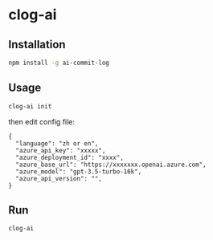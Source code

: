 # clog-ai

## Installation

```bash
npm install -g ai-commit-log
```

## Usage

```bash
clog-ai init
```

then edit config file:

```
{
  "language": "zh or en",
  "azure_api_key": "xxxxx",
  "azure_deployment_id": "xxxx",
  "azure_base_url": "https://xxxxxxx.openai.azure.com",
  "azure_model": "gpt-3.5-turbo-16k",
  "azure_api_version": "",
}
```

## Run

```bash
clog-ai
```
